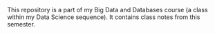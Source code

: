 This repository is a part of my Big Data and Databases course (a class within my Data Science sequence). It contains class notes from this semester. 
